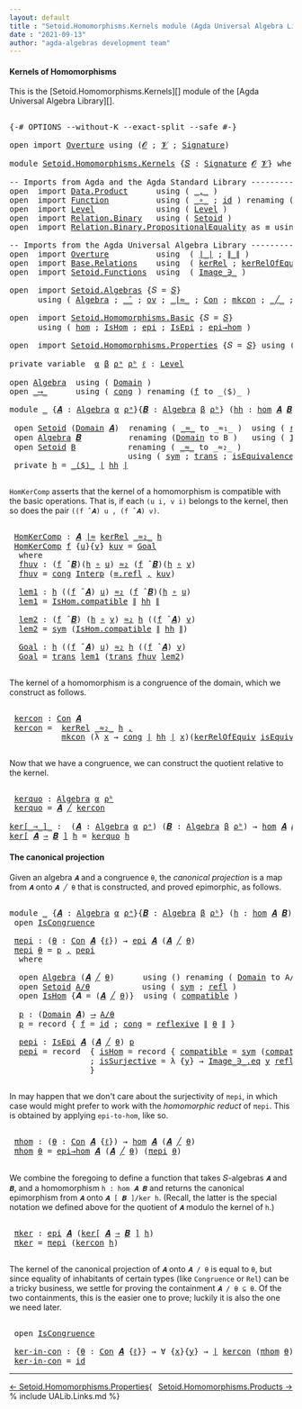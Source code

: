 ```yaml
---
layout: default
title : "Setoid.Homomorphisms.Kernels module (Agda Universal Algebra Library)"
date : "2021-09-13"
author: "agda-algebras development team"
---
```


#### <a id="kernels-of-homomorphisms-of-setoidalgebras">Kernels of Homomorphisms</a>

This is the [Setoid.Homomorphisms.Kernels][] module of the [Agda Universal Algebra Library][].

<pre class="Agda">

<a id="362" class="Symbol">{-#</a> <a id="366" class="Keyword">OPTIONS</a> <a id="374" class="Pragma">--without-K</a> <a id="386" class="Pragma">--exact-split</a> <a id="400" class="Pragma">--safe</a> <a id="407" class="Symbol">#-}</a>

<a id="412" class="Keyword">open</a> <a id="417" class="Keyword">import</a> <a id="424" href="Overture.html" class="Module">Overture</a> <a id="433" class="Keyword">using</a> <a id="439" class="Symbol">(</a><a id="440" href="Overture.Signatures.html#648" class="Generalizable">𝓞</a> <a id="442" class="Symbol">;</a> <a id="444" href="Overture.Signatures.html#650" class="Generalizable">𝓥</a> <a id="446" class="Symbol">;</a> <a id="448" href="Overture.Signatures.html#3282" class="Function">Signature</a><a id="457" class="Symbol">)</a>

<a id="460" class="Keyword">module</a> <a id="467" href="Setoid.Homomorphisms.Kernels.html" class="Module">Setoid.Homomorphisms.Kernels</a> <a id="496" class="Symbol">{</a><a id="497" href="Setoid.Homomorphisms.Kernels.html#497" class="Bound">𝑆</a> <a id="499" class="Symbol">:</a> <a id="501" href="Overture.Signatures.html#3282" class="Function">Signature</a> <a id="511" href="Overture.Signatures.html#648" class="Generalizable">𝓞</a> <a id="513" href="Overture.Signatures.html#650" class="Generalizable">𝓥</a><a id="514" class="Symbol">}</a> <a id="516" class="Keyword">where</a>

<a id="523" class="Comment">-- Imports from Agda and the Agda Standard Library ------------------------------------------</a>
<a id="617" class="Keyword">open</a>  <a id="623" class="Keyword">import</a> <a id="630" href="Data.Product.html" class="Module">Data.Product</a>      <a id="648" class="Keyword">using</a> <a id="654" class="Symbol">(</a> <a id="656" href="Agda.Builtin.Sigma.html#236" class="InductiveConstructor Operator">_,_</a> <a id="660" class="Symbol">)</a>
<a id="662" class="Keyword">open</a>  <a id="668" class="Keyword">import</a> <a id="675" href="Function.html" class="Module">Function</a>          <a id="693" class="Keyword">using</a> <a id="699" class="Symbol">(</a> <a id="701" href="Function.Base.html#1031" class="Function Operator">_∘_</a> <a id="705" class="Symbol">;</a> <a id="707" href="Function.Base.html#615" class="Function">id</a> <a id="710" class="Symbol">)</a> <a id="712" class="Keyword">renaming</a> <a id="721" class="Symbol">(</a> <a id="723" href="Function.Bundles.html#1868" class="Record">Func</a> <a id="728" class="Symbol">to</a> <a id="731" class="Record">_⟶_</a> <a id="735" class="Symbol">)</a>
<a id="737" class="Keyword">open</a>  <a id="743" class="Keyword">import</a> <a id="750" href="Level.html" class="Module">Level</a>             <a id="768" class="Keyword">using</a> <a id="774" class="Symbol">(</a> <a id="776" href="Agda.Primitive.html#597" class="Postulate">Level</a> <a id="782" class="Symbol">)</a>
<a id="784" class="Keyword">open</a>  <a id="790" class="Keyword">import</a> <a id="797" href="Relation.Binary.html" class="Module">Relation.Binary</a>   <a id="815" class="Keyword">using</a> <a id="821" class="Symbol">(</a> <a id="823" href="Relation.Binary.Bundles.html#1009" class="Record">Setoid</a> <a id="830" class="Symbol">)</a>
<a id="832" class="Keyword">open</a>  <a id="838" class="Keyword">import</a> <a id="845" href="Relation.Binary.PropositionalEquality.html" class="Module">Relation.Binary.PropositionalEquality</a> <a id="883" class="Symbol">as</a> <a id="886" class="Module">≡</a> <a id="888" class="Keyword">using</a> <a id="894" class="Symbol">()</a>

<a id="898" class="Comment">-- Imports from the Agda Universal Algebra Library ------------------------------------------</a>
<a id="992" class="Keyword">open</a>  <a id="998" class="Keyword">import</a> <a id="1005" href="Overture.html" class="Module">Overture</a>          <a id="1023" class="Keyword">using</a>  <a id="1030" class="Symbol">(</a> <a id="1032" href="Overture.Basic.html#4326" class="Function Operator">∣_∣</a> <a id="1036" class="Symbol">;</a> <a id="1038" href="Overture.Basic.html#4364" class="Function Operator">∥_∥</a> <a id="1042" class="Symbol">)</a>
<a id="1044" class="Keyword">open</a>  <a id="1050" class="Keyword">import</a> <a id="1057" href="Base.Relations.html" class="Module">Base.Relations</a>    <a id="1075" class="Keyword">using</a>  <a id="1082" class="Symbol">(</a> <a id="1084" href="Base.Relations.Discrete.html#4399" class="Function">kerRel</a> <a id="1091" class="Symbol">;</a> <a id="1093" href="Base.Relations.Discrete.html#4612" class="Function">kerRelOfEquiv</a> <a id="1107" class="Symbol">)</a>
<a id="1109" class="Keyword">open</a>  <a id="1115" class="Keyword">import</a> <a id="1122" href="Setoid.Functions.html" class="Module">Setoid.Functions</a>  <a id="1140" class="Keyword">using</a>  <a id="1147" class="Symbol">(</a> <a id="1149" href="Setoid.Functions.Inverses.html#1804" class="Datatype Operator">Image_∋_</a> <a id="1158" class="Symbol">)</a>

<a id="1161" class="Keyword">open</a>  <a id="1167" class="Keyword">import</a> <a id="1174" href="Setoid.Algebras.html" class="Module">Setoid.Algebras</a> <a id="1190" class="Symbol">{</a><a id="1191" class="Argument">𝑆</a> <a id="1193" class="Symbol">=</a> <a id="1195" href="Setoid.Homomorphisms.Kernels.html#497" class="Bound">𝑆</a><a id="1196" class="Symbol">}</a>
      <a id="1204" class="Keyword">using</a> <a id="1210" class="Symbol">(</a> <a id="1212" href="Setoid.Algebras.Basic.html#2837" class="Record">Algebra</a> <a id="1220" class="Symbol">;</a> <a id="1222" href="Setoid.Algebras.Basic.html#3776" class="Function Operator">_̂_</a> <a id="1226" class="Symbol">;</a> <a id="1228" href="Setoid.Algebras.Basic.html#1068" class="Function">ov</a> <a id="1231" class="Symbol">;</a> <a id="1233" href="Setoid.Algebras.Congruences.html#1805" class="Function Operator">_∣≈_</a> <a id="1238" class="Symbol">;</a> <a id="1240" href="Setoid.Algebras.Congruences.html#3206" class="Function">Con</a> <a id="1244" class="Symbol">;</a> <a id="1246" href="Setoid.Algebras.Congruences.html#2996" class="InductiveConstructor">mkcon</a> <a id="1252" class="Symbol">;</a> <a id="1254" href="Setoid.Algebras.Congruences.html#4240" class="Function Operator">_╱_</a> <a id="1258" class="Symbol">;</a> <a id="1260" href="Setoid.Algebras.Congruences.html#2913" class="Record">IsCongruence</a> <a id="1273" class="Symbol">)</a>

<a id="1276" class="Keyword">open</a>  <a id="1282" class="Keyword">import</a> <a id="1289" href="Setoid.Homomorphisms.Basic.html" class="Module">Setoid.Homomorphisms.Basic</a> <a id="1316" class="Symbol">{</a><a id="1317" class="Argument">𝑆</a> <a id="1319" class="Symbol">=</a> <a id="1321" href="Setoid.Homomorphisms.Kernels.html#497" class="Bound">𝑆</a><a id="1322" class="Symbol">}</a>
      <a id="1330" class="Keyword">using</a> <a id="1336" class="Symbol">(</a> <a id="1338" href="Setoid.Homomorphisms.Basic.html#1918" class="Function">hom</a> <a id="1342" class="Symbol">;</a> <a id="1344" href="Setoid.Homomorphisms.Basic.html#1825" class="Record">IsHom</a> <a id="1350" class="Symbol">;</a> <a id="1352" href="Setoid.Homomorphisms.Basic.html#2541" class="Function">epi</a> <a id="1356" class="Symbol">;</a> <a id="1358" href="Setoid.Homomorphisms.Basic.html#2379" class="Record">IsEpi</a> <a id="1364" class="Symbol">;</a> <a id="1366" href="Setoid.Homomorphisms.Basic.html#2603" class="Function">epi→hom</a> <a id="1374" class="Symbol">)</a>

<a id="1377" class="Keyword">open</a>  <a id="1383" class="Keyword">import</a> <a id="1390" href="Setoid.Homomorphisms.Properties.html" class="Module">Setoid.Homomorphisms.Properties</a> <a id="1422" class="Symbol">{</a><a id="1423" class="Argument">𝑆</a> <a id="1425" class="Symbol">=</a> <a id="1427" href="Setoid.Homomorphisms.Kernels.html#497" class="Bound">𝑆</a><a id="1428" class="Symbol">}</a> <a id="1430" class="Keyword">using</a> <a id="1436" class="Symbol">(</a> <a id="1438" href="Setoid.Homomorphisms.Properties.html#3541" class="Function">𝒾𝒹</a> <a id="1441" class="Symbol">)</a>

<a id="1444" class="Keyword">private</a> <a id="1452" class="Keyword">variable</a>  <a id="1462" href="Setoid.Homomorphisms.Kernels.html#1462" class="Generalizable">α</a> <a id="1464" href="Setoid.Homomorphisms.Kernels.html#1464" class="Generalizable">β</a> <a id="1466" href="Setoid.Homomorphisms.Kernels.html#1466" class="Generalizable">ρᵃ</a> <a id="1469" href="Setoid.Homomorphisms.Kernels.html#1469" class="Generalizable">ρᵇ</a> <a id="1472" href="Setoid.Homomorphisms.Kernels.html#1472" class="Generalizable">ℓ</a> <a id="1474" class="Symbol">:</a> <a id="1476" href="Agda.Primitive.html#597" class="Postulate">Level</a>

<a id="1483" class="Keyword">open</a> <a id="1488" href="Setoid.Algebras.Basic.html#2837" class="Module">Algebra</a>  <a id="1497" class="Keyword">using</a> <a id="1503" class="Symbol">(</a> <a id="1505" href="Setoid.Algebras.Basic.html#2894" class="Field">Domain</a> <a id="1512" class="Symbol">)</a>
<a id="1514" class="Keyword">open</a> <a id="1519" href="Setoid.Homomorphisms.Kernels.html#731" class="Module">_⟶_</a>      <a id="1528" class="Keyword">using</a> <a id="1534" class="Symbol">(</a> <a id="1536" href="Function.Bundles.html#1938" class="Field">cong</a> <a id="1541" class="Symbol">)</a> <a id="1543" class="Keyword">renaming</a> <a id="1552" class="Symbol">(</a><a id="1553" href="Function.Bundles.html#1919" class="Field">f</a> <a id="1555" class="Symbol">to</a> <a id="1558" class="Field">_⟨$⟩_</a> <a id="1564" class="Symbol">)</a>

<a id="1567" class="Keyword">module</a> <a id="1574" href="Setoid.Homomorphisms.Kernels.html#1574" class="Module">_</a> <a id="1576" class="Symbol">{</a><a id="1577" href="Setoid.Homomorphisms.Kernels.html#1577" class="Bound">𝑨</a> <a id="1579" class="Symbol">:</a> <a id="1581" href="Setoid.Algebras.Basic.html#2837" class="Record">Algebra</a> <a id="1589" href="Setoid.Homomorphisms.Kernels.html#1462" class="Generalizable">α</a> <a id="1591" href="Setoid.Homomorphisms.Kernels.html#1466" class="Generalizable">ρᵃ</a><a id="1593" class="Symbol">}{</a><a id="1595" href="Setoid.Homomorphisms.Kernels.html#1595" class="Bound">𝑩</a> <a id="1597" class="Symbol">:</a> <a id="1599" href="Setoid.Algebras.Basic.html#2837" class="Record">Algebra</a> <a id="1607" href="Setoid.Homomorphisms.Kernels.html#1464" class="Generalizable">β</a> <a id="1609" href="Setoid.Homomorphisms.Kernels.html#1469" class="Generalizable">ρᵇ</a><a id="1611" class="Symbol">}</a> <a id="1613" class="Symbol">(</a><a id="1614" href="Setoid.Homomorphisms.Kernels.html#1614" class="Bound">hh</a> <a id="1617" class="Symbol">:</a> <a id="1619" href="Setoid.Homomorphisms.Basic.html#1918" class="Function">hom</a> <a id="1623" href="Setoid.Homomorphisms.Kernels.html#1577" class="Bound">𝑨</a> <a id="1625" href="Setoid.Homomorphisms.Kernels.html#1595" class="Bound">𝑩</a><a id="1626" class="Symbol">)</a> <a id="1628" class="Keyword">where</a>

 <a id="1636" class="Keyword">open</a> <a id="1641" href="Relation.Binary.Bundles.html#1009" class="Module">Setoid</a> <a id="1648" class="Symbol">(</a><a id="1649" href="Setoid.Algebras.Basic.html#2894" class="Field">Domain</a> <a id="1656" href="Setoid.Homomorphisms.Kernels.html#1577" class="Bound">𝑨</a><a id="1657" class="Symbol">)</a>  <a id="1660" class="Keyword">renaming</a> <a id="1669" class="Symbol">(</a> <a id="1671" href="Relation.Binary.Bundles.html#1098" class="Field Operator">_≈_</a> <a id="1675" class="Symbol">to</a> <a id="1678" class="Field Operator">_≈₁_</a> <a id="1683" class="Symbol">)</a>  <a id="1686" class="Keyword">using</a> <a id="1692" class="Symbol">(</a> <a id="1694" href="Relation.Binary.Structures.html#1646" class="Function">reflexive</a> <a id="1704" class="Symbol">)</a>
 <a id="1707" class="Keyword">open</a> <a id="1712" href="Setoid.Algebras.Basic.html#2837" class="Module">Algebra</a> <a id="1720" href="Setoid.Homomorphisms.Kernels.html#1595" class="Bound">𝑩</a>          <a id="1731" class="Keyword">renaming</a> <a id="1740" class="Symbol">(</a><a id="1741" href="Setoid.Algebras.Basic.html#2894" class="Field">Domain</a> <a id="1748" class="Symbol">to</a> <a id="1751" class="Field">B</a> <a id="1753" class="Symbol">)</a>   <a id="1757" class="Keyword">using</a> <a id="1763" class="Symbol">(</a> <a id="1765" href="Setoid.Algebras.Basic.html#2916" class="Field">Interp</a> <a id="1772" class="Symbol">)</a>
 <a id="1775" class="Keyword">open</a> <a id="1780" href="Relation.Binary.Bundles.html#1009" class="Module">Setoid</a> <a id="1787" href="Setoid.Homomorphisms.Kernels.html#1751" class="Function">B</a>           <a id="1799" class="Keyword">renaming</a> <a id="1808" class="Symbol">(</a> <a id="1810" href="Relation.Binary.Bundles.html#1098" class="Field Operator">_≈_</a> <a id="1814" class="Symbol">to</a> <a id="1817" class="Field Operator">_≈₂_</a> <a id="1822" class="Symbol">)</a>
                         <a id="1849" class="Keyword">using</a> <a id="1855" class="Symbol">(</a> <a id="1857" href="Relation.Binary.Structures.html#1594" class="Function">sym</a> <a id="1861" class="Symbol">;</a> <a id="1863" href="Relation.Binary.Structures.html#1620" class="Function">trans</a> <a id="1869" class="Symbol">;</a> <a id="1871" href="Relation.Binary.Bundles.html#1132" class="Field">isEquivalence</a> <a id="1885" class="Symbol">)</a>
 <a id="1888" class="Keyword">private</a> <a id="1896" href="Setoid.Homomorphisms.Kernels.html#1896" class="Function">h</a> <a id="1898" class="Symbol">=</a> <a id="1900" href="Setoid.Homomorphisms.Kernels.html#1558" class="Field Operator">_⟨$⟩_</a> <a id="1906" href="Overture.Basic.html#4326" class="Function Operator">∣</a> <a id="1908" href="Setoid.Homomorphisms.Kernels.html#1614" class="Bound">hh</a> <a id="1911" href="Overture.Basic.html#4326" class="Function Operator">∣</a>

</pre>

`HomKerComp` asserts that the kernel of a homomorphism is compatible with the basic operations.
That is, if each `(u i, v i)` belongs to the kernel, then so does the pair `((f ̂ 𝑨) u , (f ̂ 𝑨) v)`.

<pre class="Agda">

 <a id="2140" href="Setoid.Homomorphisms.Kernels.html#2140" class="Function">HomKerComp</a> <a id="2151" class="Symbol">:</a> <a id="2153" href="Setoid.Homomorphisms.Kernels.html#1577" class="Bound">𝑨</a> <a id="2155" href="Setoid.Algebras.Congruences.html#1805" class="Function Operator">∣≈</a> <a id="2158" href="Base.Relations.Discrete.html#4399" class="Function">kerRel</a> <a id="2165" href="Setoid.Homomorphisms.Kernels.html#1817" class="Function Operator">_≈₂_</a> <a id="2170" href="Setoid.Homomorphisms.Kernels.html#1896" class="Function">h</a>
 <a id="2173" href="Setoid.Homomorphisms.Kernels.html#2140" class="Function">HomKerComp</a> <a id="2184" href="Setoid.Homomorphisms.Kernels.html#2184" class="Bound">f</a> <a id="2186" class="Symbol">{</a><a id="2187" href="Setoid.Homomorphisms.Kernels.html#2187" class="Bound">u</a><a id="2188" class="Symbol">}{</a><a id="2190" href="Setoid.Homomorphisms.Kernels.html#2190" class="Bound">v</a><a id="2191" class="Symbol">}</a> <a id="2193" href="Setoid.Homomorphisms.Kernels.html#2193" class="Bound">kuv</a> <a id="2197" class="Symbol">=</a> <a id="2199" href="Setoid.Homomorphisms.Kernels.html#2450" class="Function">Goal</a>
  <a id="2206" class="Keyword">where</a>
  <a id="2214" href="Setoid.Homomorphisms.Kernels.html#2214" class="Function">fhuv</a> <a id="2219" class="Symbol">:</a> <a id="2221" class="Symbol">(</a><a id="2222" href="Setoid.Homomorphisms.Kernels.html#2184" class="Bound">f</a> <a id="2224" href="Setoid.Algebras.Basic.html#3776" class="Function Operator">̂</a> <a id="2226" href="Setoid.Homomorphisms.Kernels.html#1595" class="Bound">𝑩</a><a id="2227" class="Symbol">)(</a><a id="2229" href="Setoid.Homomorphisms.Kernels.html#1896" class="Function">h</a> <a id="2231" href="Function.Base.html#1031" class="Function Operator">∘</a> <a id="2233" href="Setoid.Homomorphisms.Kernels.html#2187" class="Bound">u</a><a id="2234" class="Symbol">)</a> <a id="2236" href="Setoid.Homomorphisms.Kernels.html#1817" class="Function Operator">≈₂</a> <a id="2239" class="Symbol">(</a><a id="2240" href="Setoid.Homomorphisms.Kernels.html#2184" class="Bound">f</a> <a id="2242" href="Setoid.Algebras.Basic.html#3776" class="Function Operator">̂</a> <a id="2244" href="Setoid.Homomorphisms.Kernels.html#1595" class="Bound">𝑩</a><a id="2245" class="Symbol">)(</a><a id="2247" href="Setoid.Homomorphisms.Kernels.html#1896" class="Function">h</a> <a id="2249" href="Function.Base.html#1031" class="Function Operator">∘</a> <a id="2251" href="Setoid.Homomorphisms.Kernels.html#2190" class="Bound">v</a><a id="2252" class="Symbol">)</a>
  <a id="2256" href="Setoid.Homomorphisms.Kernels.html#2214" class="Function">fhuv</a> <a id="2261" class="Symbol">=</a> <a id="2263" href="Function.Bundles.html#1938" class="Field">cong</a> <a id="2268" href="Setoid.Algebras.Basic.html#2916" class="Function">Interp</a> <a id="2275" class="Symbol">(</a><a id="2276" href="Agda.Builtin.Equality.html#208" class="InductiveConstructor">≡.refl</a> <a id="2283" href="Agda.Builtin.Sigma.html#236" class="InductiveConstructor Operator">,</a> <a id="2285" href="Setoid.Homomorphisms.Kernels.html#2193" class="Bound">kuv</a><a id="2288" class="Symbol">)</a>

  <a id="2293" href="Setoid.Homomorphisms.Kernels.html#2293" class="Function">lem1</a> <a id="2298" class="Symbol">:</a> <a id="2300" href="Setoid.Homomorphisms.Kernels.html#1896" class="Function">h</a> <a id="2302" class="Symbol">((</a><a id="2304" href="Setoid.Homomorphisms.Kernels.html#2184" class="Bound">f</a> <a id="2306" href="Setoid.Algebras.Basic.html#3776" class="Function Operator">̂</a> <a id="2308" href="Setoid.Homomorphisms.Kernels.html#1577" class="Bound">𝑨</a><a id="2309" class="Symbol">)</a> <a id="2311" href="Setoid.Homomorphisms.Kernels.html#2187" class="Bound">u</a><a id="2312" class="Symbol">)</a> <a id="2314" href="Setoid.Homomorphisms.Kernels.html#1817" class="Function Operator">≈₂</a> <a id="2317" class="Symbol">(</a><a id="2318" href="Setoid.Homomorphisms.Kernels.html#2184" class="Bound">f</a> <a id="2320" href="Setoid.Algebras.Basic.html#3776" class="Function Operator">̂</a> <a id="2322" href="Setoid.Homomorphisms.Kernels.html#1595" class="Bound">𝑩</a><a id="2323" class="Symbol">)(</a><a id="2325" href="Setoid.Homomorphisms.Kernels.html#1896" class="Function">h</a> <a id="2327" href="Function.Base.html#1031" class="Function Operator">∘</a> <a id="2329" href="Setoid.Homomorphisms.Kernels.html#2187" class="Bound">u</a><a id="2330" class="Symbol">)</a>
  <a id="2334" href="Setoid.Homomorphisms.Kernels.html#2293" class="Function">lem1</a> <a id="2339" class="Symbol">=</a> <a id="2341" href="Setoid.Homomorphisms.Basic.html#1886" class="Field">IsHom.compatible</a> <a id="2358" href="Overture.Basic.html#4364" class="Function Operator">∥</a> <a id="2360" href="Setoid.Homomorphisms.Kernels.html#1614" class="Bound">hh</a> <a id="2363" href="Overture.Basic.html#4364" class="Function Operator">∥</a>

  <a id="2368" href="Setoid.Homomorphisms.Kernels.html#2368" class="Function">lem2</a> <a id="2373" class="Symbol">:</a> <a id="2375" class="Symbol">(</a><a id="2376" href="Setoid.Homomorphisms.Kernels.html#2184" class="Bound">f</a> <a id="2378" href="Setoid.Algebras.Basic.html#3776" class="Function Operator">̂</a> <a id="2380" href="Setoid.Homomorphisms.Kernels.html#1595" class="Bound">𝑩</a><a id="2381" class="Symbol">)</a> <a id="2383" class="Symbol">(</a><a id="2384" href="Setoid.Homomorphisms.Kernels.html#1896" class="Function">h</a> <a id="2386" href="Function.Base.html#1031" class="Function Operator">∘</a> <a id="2388" href="Setoid.Homomorphisms.Kernels.html#2190" class="Bound">v</a><a id="2389" class="Symbol">)</a> <a id="2391" href="Setoid.Homomorphisms.Kernels.html#1817" class="Function Operator">≈₂</a> <a id="2394" href="Setoid.Homomorphisms.Kernels.html#1896" class="Function">h</a> <a id="2396" class="Symbol">((</a><a id="2398" href="Setoid.Homomorphisms.Kernels.html#2184" class="Bound">f</a> <a id="2400" href="Setoid.Algebras.Basic.html#3776" class="Function Operator">̂</a> <a id="2402" href="Setoid.Homomorphisms.Kernels.html#1577" class="Bound">𝑨</a><a id="2403" class="Symbol">)</a> <a id="2405" href="Setoid.Homomorphisms.Kernels.html#2190" class="Bound">v</a><a id="2406" class="Symbol">)</a>
  <a id="2410" href="Setoid.Homomorphisms.Kernels.html#2368" class="Function">lem2</a> <a id="2415" class="Symbol">=</a> <a id="2417" href="Relation.Binary.Structures.html#1594" class="Function">sym</a> <a id="2421" class="Symbol">(</a><a id="2422" href="Setoid.Homomorphisms.Basic.html#1886" class="Field">IsHom.compatible</a> <a id="2439" href="Overture.Basic.html#4364" class="Function Operator">∥</a> <a id="2441" href="Setoid.Homomorphisms.Kernels.html#1614" class="Bound">hh</a> <a id="2444" href="Overture.Basic.html#4364" class="Function Operator">∥</a><a id="2445" class="Symbol">)</a>

  <a id="2450" href="Setoid.Homomorphisms.Kernels.html#2450" class="Function">Goal</a> <a id="2455" class="Symbol">:</a> <a id="2457" href="Setoid.Homomorphisms.Kernels.html#1896" class="Function">h</a> <a id="2459" class="Symbol">((</a><a id="2461" href="Setoid.Homomorphisms.Kernels.html#2184" class="Bound">f</a> <a id="2463" href="Setoid.Algebras.Basic.html#3776" class="Function Operator">̂</a> <a id="2465" href="Setoid.Homomorphisms.Kernels.html#1577" class="Bound">𝑨</a><a id="2466" class="Symbol">)</a> <a id="2468" href="Setoid.Homomorphisms.Kernels.html#2187" class="Bound">u</a><a id="2469" class="Symbol">)</a> <a id="2471" href="Setoid.Homomorphisms.Kernels.html#1817" class="Function Operator">≈₂</a> <a id="2474" href="Setoid.Homomorphisms.Kernels.html#1896" class="Function">h</a> <a id="2476" class="Symbol">((</a><a id="2478" href="Setoid.Homomorphisms.Kernels.html#2184" class="Bound">f</a> <a id="2480" href="Setoid.Algebras.Basic.html#3776" class="Function Operator">̂</a> <a id="2482" href="Setoid.Homomorphisms.Kernels.html#1577" class="Bound">𝑨</a><a id="2483" class="Symbol">)</a> <a id="2485" href="Setoid.Homomorphisms.Kernels.html#2190" class="Bound">v</a><a id="2486" class="Symbol">)</a>
  <a id="2490" href="Setoid.Homomorphisms.Kernels.html#2450" class="Function">Goal</a> <a id="2495" class="Symbol">=</a> <a id="2497" href="Relation.Binary.Structures.html#1620" class="Function">trans</a> <a id="2503" href="Setoid.Homomorphisms.Kernels.html#2293" class="Function">lem1</a> <a id="2508" class="Symbol">(</a><a id="2509" href="Relation.Binary.Structures.html#1620" class="Function">trans</a> <a id="2515" href="Setoid.Homomorphisms.Kernels.html#2214" class="Function">fhuv</a> <a id="2520" href="Setoid.Homomorphisms.Kernels.html#2368" class="Function">lem2</a><a id="2524" class="Symbol">)</a>

</pre>

The kernel of a homomorphism is a congruence of the domain, which we construct as follows.

<pre class="Agda">

 <a id="2646" href="Setoid.Homomorphisms.Kernels.html#2646" class="Function">kercon</a> <a id="2653" class="Symbol">:</a> <a id="2655" href="Setoid.Algebras.Congruences.html#3206" class="Function">Con</a> <a id="2659" href="Setoid.Homomorphisms.Kernels.html#1577" class="Bound">𝑨</a>
 <a id="2662" href="Setoid.Homomorphisms.Kernels.html#2646" class="Function">kercon</a> <a id="2669" class="Symbol">=</a>  <a id="2672" href="Base.Relations.Discrete.html#4399" class="Function">kerRel</a> <a id="2679" href="Setoid.Homomorphisms.Kernels.html#1817" class="Function Operator">_≈₂_</a> <a id="2684" href="Setoid.Homomorphisms.Kernels.html#1896" class="Function">h</a> <a id="2686" href="Agda.Builtin.Sigma.html#236" class="InductiveConstructor Operator">,</a>
           <a id="2699" href="Setoid.Algebras.Congruences.html#2996" class="InductiveConstructor">mkcon</a> <a id="2705" class="Symbol">(λ</a> <a id="2708" href="Setoid.Homomorphisms.Kernels.html#2708" class="Bound">x</a> <a id="2710" class="Symbol">→</a> <a id="2712" href="Function.Bundles.html#1938" class="Field">cong</a> <a id="2717" href="Overture.Basic.html#4326" class="Function Operator">∣</a> <a id="2719" href="Setoid.Homomorphisms.Kernels.html#1614" class="Bound">hh</a> <a id="2722" href="Overture.Basic.html#4326" class="Function Operator">∣</a> <a id="2724" href="Setoid.Homomorphisms.Kernels.html#2708" class="Bound">x</a><a id="2725" class="Symbol">)(</a><a id="2727" href="Base.Relations.Discrete.html#4612" class="Function">kerRelOfEquiv</a> <a id="2741" href="Relation.Binary.Bundles.html#1132" class="Function">isEquivalence</a> <a id="2755" href="Setoid.Homomorphisms.Kernels.html#1896" class="Function">h</a><a id="2756" class="Symbol">)(</a><a id="2758" href="Setoid.Homomorphisms.Kernels.html#2140" class="Function">HomKerComp</a><a id="2768" class="Symbol">)</a>

</pre>

Now that we have a congruence, we can construct the quotient relative to the kernel.

<pre class="Agda">

 <a id="2884" href="Setoid.Homomorphisms.Kernels.html#2884" class="Function">kerquo</a> <a id="2891" class="Symbol">:</a> <a id="2893" href="Setoid.Algebras.Basic.html#2837" class="Record">Algebra</a> <a id="2901" href="Setoid.Homomorphisms.Kernels.html#1589" class="Bound">α</a> <a id="2903" href="Setoid.Homomorphisms.Kernels.html#1609" class="Bound">ρᵇ</a>
 <a id="2907" href="Setoid.Homomorphisms.Kernels.html#2884" class="Function">kerquo</a> <a id="2914" class="Symbol">=</a> <a id="2916" href="Setoid.Homomorphisms.Kernels.html#1577" class="Bound">𝑨</a> <a id="2918" href="Setoid.Algebras.Congruences.html#4240" class="Function Operator">╱</a> <a id="2920" href="Setoid.Homomorphisms.Kernels.html#2646" class="Function">kercon</a>

<a id="ker[_⇒_]_"></a><a id="2928" href="Setoid.Homomorphisms.Kernels.html#2928" class="Function Operator">ker[_⇒_]_</a> <a id="2938" class="Symbol">:</a>  <a id="2941" class="Symbol">(</a><a id="2942" href="Setoid.Homomorphisms.Kernels.html#2942" class="Bound">𝑨</a> <a id="2944" class="Symbol">:</a> <a id="2946" href="Setoid.Algebras.Basic.html#2837" class="Record">Algebra</a> <a id="2954" href="Setoid.Homomorphisms.Kernels.html#1462" class="Generalizable">α</a> <a id="2956" href="Setoid.Homomorphisms.Kernels.html#1466" class="Generalizable">ρᵃ</a><a id="2958" class="Symbol">)</a> <a id="2960" class="Symbol">(</a><a id="2961" href="Setoid.Homomorphisms.Kernels.html#2961" class="Bound">𝑩</a> <a id="2963" class="Symbol">:</a> <a id="2965" href="Setoid.Algebras.Basic.html#2837" class="Record">Algebra</a> <a id="2973" href="Setoid.Homomorphisms.Kernels.html#1464" class="Generalizable">β</a> <a id="2975" href="Setoid.Homomorphisms.Kernels.html#1469" class="Generalizable">ρᵇ</a><a id="2977" class="Symbol">)</a> <a id="2979" class="Symbol">→</a> <a id="2981" href="Setoid.Homomorphisms.Basic.html#1918" class="Function">hom</a> <a id="2985" href="Setoid.Homomorphisms.Kernels.html#2942" class="Bound">𝑨</a> <a id="2987" href="Setoid.Homomorphisms.Kernels.html#2961" class="Bound">𝑩</a> <a id="2989" class="Symbol">→</a> <a id="2991" href="Setoid.Algebras.Basic.html#2837" class="Record">Algebra</a> <a id="2999" class="Symbol">_</a> <a id="3001" class="Symbol">_</a>
<a id="3003" href="Setoid.Homomorphisms.Kernels.html#2928" class="Function Operator">ker[</a> <a id="3008" href="Setoid.Homomorphisms.Kernels.html#3008" class="Bound">𝑨</a> <a id="3010" href="Setoid.Homomorphisms.Kernels.html#2928" class="Function Operator">⇒</a> <a id="3012" href="Setoid.Homomorphisms.Kernels.html#3012" class="Bound">𝑩</a> <a id="3014" href="Setoid.Homomorphisms.Kernels.html#2928" class="Function Operator">]</a> <a id="3016" href="Setoid.Homomorphisms.Kernels.html#3016" class="Bound">h</a> <a id="3018" class="Symbol">=</a> <a id="3020" href="Setoid.Homomorphisms.Kernels.html#2884" class="Function">kerquo</a> <a id="3027" href="Setoid.Homomorphisms.Kernels.html#3016" class="Bound">h</a>
</pre>


#### <a id="the-canonical-projection">The canonical projection</a>

Given an algebra `𝑨` and a congruence `θ`, the *canonical projection* is a map from `𝑨` onto `𝑨 ╱ θ` that is constructed, and proved epimorphic, as follows.

<pre class="Agda">

<a id="3282" class="Keyword">module</a> <a id="3289" href="Setoid.Homomorphisms.Kernels.html#3289" class="Module">_</a> <a id="3291" class="Symbol">{</a><a id="3292" href="Setoid.Homomorphisms.Kernels.html#3292" class="Bound">𝑨</a> <a id="3294" class="Symbol">:</a> <a id="3296" href="Setoid.Algebras.Basic.html#2837" class="Record">Algebra</a> <a id="3304" href="Setoid.Homomorphisms.Kernels.html#1462" class="Generalizable">α</a> <a id="3306" href="Setoid.Homomorphisms.Kernels.html#1466" class="Generalizable">ρᵃ</a><a id="3308" class="Symbol">}{</a><a id="3310" href="Setoid.Homomorphisms.Kernels.html#3310" class="Bound">𝑩</a> <a id="3312" class="Symbol">:</a> <a id="3314" href="Setoid.Algebras.Basic.html#2837" class="Record">Algebra</a> <a id="3322" href="Setoid.Homomorphisms.Kernels.html#1464" class="Generalizable">β</a> <a id="3324" href="Setoid.Homomorphisms.Kernels.html#1469" class="Generalizable">ρᵇ</a><a id="3326" class="Symbol">}</a> <a id="3328" class="Symbol">(</a><a id="3329" href="Setoid.Homomorphisms.Kernels.html#3329" class="Bound">h</a> <a id="3331" class="Symbol">:</a> <a id="3333" href="Setoid.Homomorphisms.Basic.html#1918" class="Function">hom</a> <a id="3337" href="Setoid.Homomorphisms.Kernels.html#3292" class="Bound">𝑨</a> <a id="3339" href="Setoid.Homomorphisms.Kernels.html#3310" class="Bound">𝑩</a><a id="3340" class="Symbol">)</a> <a id="3342" class="Keyword">where</a>
 <a id="3349" class="Keyword">open</a> <a id="3354" href="Setoid.Algebras.Congruences.html#2913" class="Module">IsCongruence</a>

 <a id="3369" href="Setoid.Homomorphisms.Kernels.html#3369" class="Function">πepi</a> <a id="3374" class="Symbol">:</a> <a id="3376" class="Symbol">(</a><a id="3377" href="Setoid.Homomorphisms.Kernels.html#3377" class="Bound">θ</a> <a id="3379" class="Symbol">:</a> <a id="3381" href="Setoid.Algebras.Congruences.html#3206" class="Function">Con</a> <a id="3385" href="Setoid.Homomorphisms.Kernels.html#3292" class="Bound">𝑨</a> <a id="3387" class="Symbol">{</a><a id="3388" href="Setoid.Homomorphisms.Kernels.html#1472" class="Generalizable">ℓ</a><a id="3389" class="Symbol">})</a> <a id="3392" class="Symbol">→</a> <a id="3394" href="Setoid.Homomorphisms.Basic.html#2541" class="Function">epi</a> <a id="3398" href="Setoid.Homomorphisms.Kernels.html#3292" class="Bound">𝑨</a> <a id="3400" class="Symbol">(</a><a id="3401" href="Setoid.Homomorphisms.Kernels.html#3292" class="Bound">𝑨</a> <a id="3403" href="Setoid.Algebras.Congruences.html#4240" class="Function Operator">╱</a> <a id="3405" href="Setoid.Homomorphisms.Kernels.html#3377" class="Bound">θ</a><a id="3406" class="Symbol">)</a>
 <a id="3409" href="Setoid.Homomorphisms.Kernels.html#3369" class="Function">πepi</a> <a id="3414" href="Setoid.Homomorphisms.Kernels.html#3414" class="Bound">θ</a> <a id="3416" class="Symbol">=</a> <a id="3418" href="Setoid.Homomorphisms.Kernels.html#3601" class="Function">p</a> <a id="3420" href="Agda.Builtin.Sigma.html#236" class="InductiveConstructor Operator">,</a> <a id="3422" href="Setoid.Homomorphisms.Kernels.html#3674" class="Function">pepi</a>
  <a id="3429" class="Keyword">where</a>

  <a id="3438" class="Keyword">open</a> <a id="3443" href="Setoid.Algebras.Basic.html#2837" class="Module">Algebra</a> <a id="3451" class="Symbol">(</a><a id="3452" href="Setoid.Homomorphisms.Kernels.html#3292" class="Bound">𝑨</a> <a id="3454" href="Setoid.Algebras.Congruences.html#4240" class="Function Operator">╱</a> <a id="3456" href="Setoid.Homomorphisms.Kernels.html#3414" class="Bound">θ</a><a id="3457" class="Symbol">)</a>      <a id="3464" class="Keyword">using</a> <a id="3470" class="Symbol">()</a> <a id="3473" class="Keyword">renaming</a> <a id="3482" class="Symbol">(</a> <a id="3484" href="Setoid.Algebras.Basic.html#2894" class="Field">Domain</a> <a id="3491" class="Symbol">to</a> <a id="3494" class="Field">A/θ</a> <a id="3498" class="Symbol">)</a>
  <a id="3502" class="Keyword">open</a> <a id="3507" href="Relation.Binary.Bundles.html#1009" class="Module">Setoid</a> <a id="3514" href="Setoid.Homomorphisms.Kernels.html#3494" class="Function">A/θ</a>           <a id="3528" class="Keyword">using</a> <a id="3534" class="Symbol">(</a> <a id="3536" href="Relation.Binary.Structures.html#1594" class="Function">sym</a> <a id="3540" class="Symbol">;</a> <a id="3542" href="Relation.Binary.Structures.html#1568" class="Function">refl</a> <a id="3547" class="Symbol">)</a>
  <a id="3551" class="Keyword">open</a> <a id="3556" href="Setoid.Homomorphisms.Basic.html#1825" class="Module">IsHom</a> <a id="3562" class="Symbol">{</a><a id="3563" class="Argument">𝑨</a> <a id="3565" class="Symbol">=</a> <a id="3567" class="Symbol">(</a><a id="3568" href="Setoid.Homomorphisms.Kernels.html#3292" class="Bound">𝑨</a> <a id="3570" href="Setoid.Algebras.Congruences.html#4240" class="Function Operator">╱</a> <a id="3572" href="Setoid.Homomorphisms.Kernels.html#3414" class="Bound">θ</a><a id="3573" class="Symbol">)}</a>  <a id="3577" class="Keyword">using</a> <a id="3583" class="Symbol">(</a> <a id="3585" href="Setoid.Homomorphisms.Basic.html#1886" class="Field">compatible</a> <a id="3596" class="Symbol">)</a>

  <a id="3601" href="Setoid.Homomorphisms.Kernels.html#3601" class="Function">p</a> <a id="3603" class="Symbol">:</a> <a id="3605" class="Symbol">(</a><a id="3606" href="Setoid.Algebras.Basic.html#2894" class="Field">Domain</a> <a id="3613" href="Setoid.Homomorphisms.Kernels.html#3292" class="Bound">𝑨</a><a id="3614" class="Symbol">)</a> <a id="3616" href="Setoid.Homomorphisms.Kernels.html#731" class="Record Operator">⟶</a> <a id="3618" href="Setoid.Homomorphisms.Kernels.html#3494" class="Function">A/θ</a>
  <a id="3624" href="Setoid.Homomorphisms.Kernels.html#3601" class="Function">p</a> <a id="3626" class="Symbol">=</a> <a id="3628" class="Keyword">record</a> <a id="3635" class="Symbol">{</a> <a id="3637" href="Function.Bundles.html#1919" class="Field">f</a> <a id="3639" class="Symbol">=</a> <a id="3641" href="Function.Base.html#615" class="Function">id</a> <a id="3644" class="Symbol">;</a> <a id="3646" href="Function.Bundles.html#1938" class="Field">cong</a> <a id="3651" class="Symbol">=</a> <a id="3653" href="Setoid.Algebras.Congruences.html#3013" class="Field">reflexive</a> <a id="3663" href="Overture.Basic.html#4364" class="Function Operator">∥</a> <a id="3665" href="Setoid.Homomorphisms.Kernels.html#3414" class="Bound">θ</a> <a id="3667" href="Overture.Basic.html#4364" class="Function Operator">∥</a> <a id="3669" class="Symbol">}</a>

  <a id="3674" href="Setoid.Homomorphisms.Kernels.html#3674" class="Function">pepi</a> <a id="3679" class="Symbol">:</a> <a id="3681" href="Setoid.Homomorphisms.Basic.html#2379" class="Record">IsEpi</a> <a id="3687" href="Setoid.Homomorphisms.Kernels.html#3292" class="Bound">𝑨</a> <a id="3689" class="Symbol">(</a><a id="3690" href="Setoid.Homomorphisms.Kernels.html#3292" class="Bound">𝑨</a> <a id="3692" href="Setoid.Algebras.Congruences.html#4240" class="Function Operator">╱</a> <a id="3694" href="Setoid.Homomorphisms.Kernels.html#3414" class="Bound">θ</a><a id="3695" class="Symbol">)</a> <a id="3697" href="Setoid.Homomorphisms.Kernels.html#3601" class="Function">p</a>
  <a id="3701" href="Setoid.Homomorphisms.Kernels.html#3674" class="Function">pepi</a> <a id="3706" class="Symbol">=</a> <a id="3708" class="Keyword">record</a>  <a id="3716" class="Symbol">{</a> <a id="3718" href="Setoid.Homomorphisms.Basic.html#2447" class="Field">isHom</a> <a id="3724" class="Symbol">=</a> <a id="3726" class="Keyword">record</a> <a id="3733" class="Symbol">{</a> <a id="3735" href="Setoid.Homomorphisms.Basic.html#1886" class="Field">compatible</a> <a id="3746" class="Symbol">=</a> <a id="3748" href="Relation.Binary.Structures.html#1594" class="Function">sym</a> <a id="3752" class="Symbol">(</a><a id="3753" href="Setoid.Homomorphisms.Basic.html#1886" class="Field">compatible</a> <a id="3764" href="Overture.Basic.html#4364" class="Function Operator">∥</a> <a id="3766" href="Setoid.Homomorphisms.Properties.html#3541" class="Function">𝒾𝒹</a> <a id="3769" href="Overture.Basic.html#4364" class="Function Operator">∥</a><a id="3770" class="Symbol">)</a> <a id="3772" class="Symbol">}</a>
                 <a id="3791" class="Symbol">;</a> <a id="3793" href="Setoid.Homomorphisms.Basic.html#2466" class="Field">isSurjective</a> <a id="3806" class="Symbol">=</a> <a id="3808" class="Symbol">λ</a> <a id="3810" class="Symbol">{</a><a id="3811" href="Setoid.Homomorphisms.Kernels.html#3811" class="Bound">y</a><a id="3812" class="Symbol">}</a> <a id="3814" class="Symbol">→</a> <a id="3816" href="Setoid.Functions.Inverses.html#1857" class="InductiveConstructor">Image_∋_.eq</a> <a id="3828" href="Setoid.Homomorphisms.Kernels.html#3811" class="Bound">y</a> <a id="3830" href="Relation.Binary.Structures.html#1568" class="Function">refl</a>
                 <a id="3852" class="Symbol">}</a>

</pre>

In may happen that we don't care about the surjectivity of `πepi`, in which
case would might prefer to work with the *homomorphic reduct* of `πepi`.
This is obtained by applying `epi-to-hom`, like so.

<pre class="Agda">

 <a id="4084" href="Setoid.Homomorphisms.Kernels.html#4084" class="Function">πhom</a> <a id="4089" class="Symbol">:</a> <a id="4091" class="Symbol">(</a><a id="4092" href="Setoid.Homomorphisms.Kernels.html#4092" class="Bound">θ</a> <a id="4094" class="Symbol">:</a> <a id="4096" href="Setoid.Algebras.Congruences.html#3206" class="Function">Con</a> <a id="4100" href="Setoid.Homomorphisms.Kernels.html#3292" class="Bound">𝑨</a> <a id="4102" class="Symbol">{</a><a id="4103" href="Setoid.Homomorphisms.Kernels.html#1472" class="Generalizable">ℓ</a><a id="4104" class="Symbol">})</a> <a id="4107" class="Symbol">→</a> <a id="4109" href="Setoid.Homomorphisms.Basic.html#1918" class="Function">hom</a> <a id="4113" href="Setoid.Homomorphisms.Kernels.html#3292" class="Bound">𝑨</a> <a id="4115" class="Symbol">(</a><a id="4116" href="Setoid.Homomorphisms.Kernels.html#3292" class="Bound">𝑨</a> <a id="4118" href="Setoid.Algebras.Congruences.html#4240" class="Function Operator">╱</a> <a id="4120" href="Setoid.Homomorphisms.Kernels.html#4092" class="Bound">θ</a><a id="4121" class="Symbol">)</a>
 <a id="4124" href="Setoid.Homomorphisms.Kernels.html#4084" class="Function">πhom</a> <a id="4129" href="Setoid.Homomorphisms.Kernels.html#4129" class="Bound">θ</a> <a id="4131" class="Symbol">=</a> <a id="4133" href="Setoid.Homomorphisms.Basic.html#2603" class="Function">epi→hom</a> <a id="4141" href="Setoid.Homomorphisms.Kernels.html#3292" class="Bound">𝑨</a> <a id="4143" class="Symbol">(</a><a id="4144" href="Setoid.Homomorphisms.Kernels.html#3292" class="Bound">𝑨</a> <a id="4146" href="Setoid.Algebras.Congruences.html#4240" class="Function Operator">╱</a> <a id="4148" href="Setoid.Homomorphisms.Kernels.html#4129" class="Bound">θ</a><a id="4149" class="Symbol">)</a> <a id="4151" class="Symbol">(</a><a id="4152" href="Setoid.Homomorphisms.Kernels.html#3369" class="Function">πepi</a> <a id="4157" href="Setoid.Homomorphisms.Kernels.html#4129" class="Bound">θ</a><a id="4158" class="Symbol">)</a>

</pre>

We combine the foregoing to define a function that takes 𝑆-algebras `𝑨` and `𝑩`,
and a homomorphism `h : hom 𝑨 𝑩` and returns the canonical epimorphism from `𝑨`
onto `𝑨 [ 𝑩 ]/ker h`. (Recall, the latter is the special notation we defined
above for the quotient of `𝑨` modulo the kernel of `h`.)

<pre class="Agda">

 <a id="4484" href="Setoid.Homomorphisms.Kernels.html#4484" class="Function">πker</a> <a id="4489" class="Symbol">:</a> <a id="4491" href="Setoid.Homomorphisms.Basic.html#2541" class="Function">epi</a> <a id="4495" href="Setoid.Homomorphisms.Kernels.html#3292" class="Bound">𝑨</a> <a id="4497" class="Symbol">(</a><a id="4498" href="Setoid.Homomorphisms.Kernels.html#2928" class="Function Operator">ker[</a> <a id="4503" href="Setoid.Homomorphisms.Kernels.html#3292" class="Bound">𝑨</a> <a id="4505" href="Setoid.Homomorphisms.Kernels.html#2928" class="Function Operator">⇒</a> <a id="4507" href="Setoid.Homomorphisms.Kernels.html#3310" class="Bound">𝑩</a> <a id="4509" href="Setoid.Homomorphisms.Kernels.html#2928" class="Function Operator">]</a> <a id="4511" href="Setoid.Homomorphisms.Kernels.html#3329" class="Bound">h</a><a id="4512" class="Symbol">)</a>
 <a id="4515" href="Setoid.Homomorphisms.Kernels.html#4484" class="Function">πker</a> <a id="4520" class="Symbol">=</a> <a id="4522" href="Setoid.Homomorphisms.Kernels.html#3369" class="Function">πepi</a> <a id="4527" class="Symbol">(</a><a id="4528" href="Setoid.Homomorphisms.Kernels.html#2646" class="Function">kercon</a> <a id="4535" href="Setoid.Homomorphisms.Kernels.html#3329" class="Bound">h</a><a id="4536" class="Symbol">)</a>

</pre>

The kernel of the canonical projection of `𝑨` onto `𝑨 / θ` is equal to `θ`,
but since equality of inhabitants of certain types (like `Congruence` or `Rel`)
can be a tricky business, we settle for proving the containment `𝑨 / θ ⊆ θ`.
Of the two containments, this is the easier one to prove; luckily it is also
the one we need later.

<pre class="Agda">

 <a id="4900" class="Keyword">open</a> <a id="4905" href="Setoid.Algebras.Congruences.html#2913" class="Module">IsCongruence</a>

 <a id="4920" href="Setoid.Homomorphisms.Kernels.html#4920" class="Function">ker-in-con</a> <a id="4931" class="Symbol">:</a> <a id="4933" class="Symbol">{</a><a id="4934" href="Setoid.Homomorphisms.Kernels.html#4934" class="Bound">θ</a> <a id="4936" class="Symbol">:</a> <a id="4938" href="Setoid.Algebras.Congruences.html#3206" class="Function">Con</a> <a id="4942" href="Setoid.Homomorphisms.Kernels.html#3292" class="Bound">𝑨</a> <a id="4944" class="Symbol">{</a><a id="4945" href="Setoid.Homomorphisms.Kernels.html#1472" class="Generalizable">ℓ</a><a id="4946" class="Symbol">}}</a> <a id="4949" class="Symbol">→</a> <a id="4951" class="Symbol">∀</a> <a id="4953" class="Symbol">{</a><a id="4954" href="Setoid.Homomorphisms.Kernels.html#4954" class="Bound">x</a><a id="4955" class="Symbol">}{</a><a id="4957" href="Setoid.Homomorphisms.Kernels.html#4957" class="Bound">y</a><a id="4958" class="Symbol">}</a> <a id="4960" class="Symbol">→</a> <a id="4962" href="Overture.Basic.html#4326" class="Function Operator">∣</a> <a id="4964" href="Setoid.Homomorphisms.Kernels.html#2646" class="Function">kercon</a> <a id="4971" class="Symbol">(</a><a id="4972" href="Setoid.Homomorphisms.Kernels.html#4084" class="Function">πhom</a> <a id="4977" href="Setoid.Homomorphisms.Kernels.html#4934" class="Bound">θ</a><a id="4978" class="Symbol">)</a> <a id="4980" href="Overture.Basic.html#4326" class="Function Operator">∣</a> <a id="4982" href="Setoid.Homomorphisms.Kernels.html#4954" class="Bound">x</a> <a id="4984" href="Setoid.Homomorphisms.Kernels.html#4957" class="Bound">y</a> <a id="4986" class="Symbol">→</a>  <a id="4989" href="Overture.Basic.html#4326" class="Function Operator">∣</a> <a id="4991" href="Setoid.Homomorphisms.Kernels.html#4934" class="Bound">θ</a> <a id="4993" href="Overture.Basic.html#4326" class="Function Operator">∣</a> <a id="4995" href="Setoid.Homomorphisms.Kernels.html#4954" class="Bound">x</a> <a id="4997" href="Setoid.Homomorphisms.Kernels.html#4957" class="Bound">y</a>
 <a id="5000" href="Setoid.Homomorphisms.Kernels.html#4920" class="Function">ker-in-con</a> <a id="5011" class="Symbol">=</a> <a id="5013" href="Function.Base.html#615" class="Function">id</a>
</pre>

--------------------------------

<span style="float:left;">[← Setoid.Homomorphisms.Properties](Setoid.Homomorphisms.Properties.html)</span>
<span style="float:right;">[Setoid.Homomorphisms.Products →](Setoid.Homomorphisms.Products.html)</span>

{% include UALib.Links.md %}
